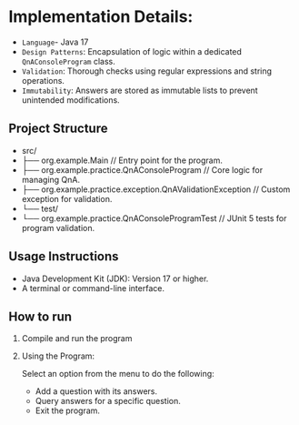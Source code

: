# Implementation Details:

* `Language`-  Java 17
* `Design Patterns`: Encapsulation of logic within a dedicated `QnAConsoleProgram` class.
* `Validation`: Thorough checks using regular expressions and string operations.
* `Immutability`: Answers are stored as immutable lists to prevent unintended modifications.

## Project Structure

* src/
* ├── org.example.Main                          // Entry point for the program.
* ├── org.example.practice.QnAConsoleProgram   // Core logic for managing QnA.
* ├── org.example.practice.exception.QnAValidationException  // Custom exception for validation.
* └── test/
* └── org.example.practice.QnAConsoleProgramTest  // JUnit 5 tests for program validation.

## Usage Instructions

* Java Development Kit (JDK): Version 17 or higher.
* A terminal or command-line interface.

## How to run

1. Compile and run the program

2. Using the Program:
    
    Select an option from the menu to do the following:
    - Add a question with its answers.
    - Query answers for a specific question.
    - Exit the program.
